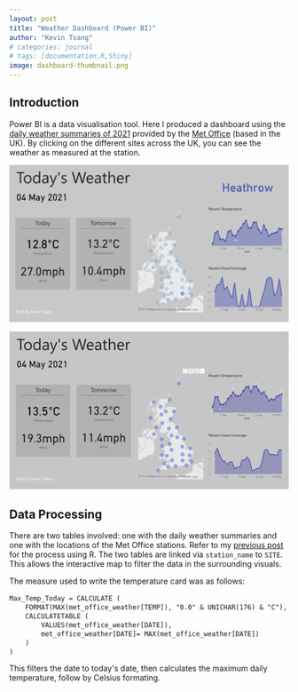 ```yaml
---
layout: post
title: "Weather Dashboard (Power BI)"
author: "Kevin Tsang"
# categories: journal
# tags: [documentation,R,Shiny]
image: dashboard-thumbnail.png
---
```


## Introduction
Power BI is a data visualisation tool. Here I produced a dashboard using the [daily weather summaries of 2021](https://digital.nmla.metoffice.gov.uk/SO_ad3e3b06-cbf4-4302-91e6-6195761050bd/) provided by the [Met Office](https://www.metoffice.gov.uk/) (based in the UK). By clicking on the different sites across the UK, you can see the weather as measured at the station.

![app screenshot](assets/img/weather_dashboard_heathrow.png)

![app demo](assets/img/powerbi_weather_dashboard.gif)

## Data Processing
There are two tables involved: one with the daily weather summaries and one with the locations of the Met Office stations. Refer to my [previous post](https://kevinchtsang.github.io/weather-animation/) for the process using R. The two tables are linked via `station_name` to `SITE`. This allows the interactive map to filter the data in the surrounding visuals.

The measure used to write the temperature card was as follows:

```
Max_Temp_Today = CALCULATE (
    FORMAT(MAX(met_office_weather[TEMP]), "0.0" & UNICHAR(176) & "C"),
    CALCULATETABLE (
        VALUES(met_office_weather[DATE]),
        met_office_weather[DATE]= MAX(met_office_weather[DATE])
    )
)
```

This filters the date to today's date, then calculates the maximum daily temperature, follow by Celsius formating.